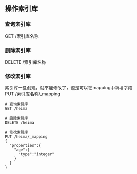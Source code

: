 ## 操作索引库

### 查询索引库
GET /索引库名称

### 删除索引库
DELETE /索引库名称

### 修改索引库
索引库一旦创建，就不能修改了，但是可以在mapping中新增字段  
PUT /索引库名称/_mapping


```DSL
# 查询索引库
GET /heima

# 删除索引库
DELETE /heima

# 修改索引库
PUT /heima/_mapping
{
  "properties":{
    "age":{
      "type":"integer"
    }
  }
}

```